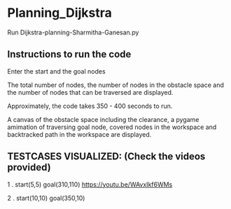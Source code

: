 # Planning_Dijkstra

Run Dijkstra-planning-Sharmitha-Ganesan.py  

## Instructions to run the code 

Enter the start and the goal nodes  

The total number of nodes, the number of nodes in the obstacle space and the number of nodes that can be traversed are displayed. 

Approximately, the code takes 350 - 400 seconds to run.  

A canvas of the obstacle space including the clearance, a pygame amimation of traversing goal node, covered nodes in the workspace
and backtracked path in the workspace are displayed.


## TESTCASES VISUALIZED: (Check the videos provided)  

1 . start(5,5) goal(310,110) 
https://youtu.be/WAvxIkf6WMs

2 . start(10,10) goal(350,10) 
